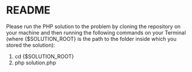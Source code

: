 README
==================

Please run the PHP solution to the problem by cloning the repository on your machine and then running the following commands on your Terminal (where {$SOLUTION_ROOT} is the path to the folder inside which you stored the solution):
1. cd {$SOLUTION_ROOT}
2. php solution.php